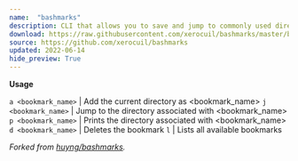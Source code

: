 ```yaml
---
name:  "bashmarks"
description: CLI that allows you to save and jump to commonly used directories.
download: https://raw.githubusercontent.com/xerocuil/bashmarks/master/bashmarks.sh
source: https://github.com/xerocuil/bashmarks
updated: 2022-06-14
hide_preview: True
---
```


**Usage**

`a <bookmark_name>` | Add the current directory as \<bookmark_name\>
`j <bookmark_name>` | Jump to the directory associated with \<bookmark_name\>
`p <bookmark_name>` | Prints the directory associated with \<bookmark_name\>
`d <bookmark_name>` | Deletes the bookmark
`l`                 | Lists all available bookmarks

<em>Forked from [huyng/bashmarks](https://github.com/huyng/bashmarks).</em>
